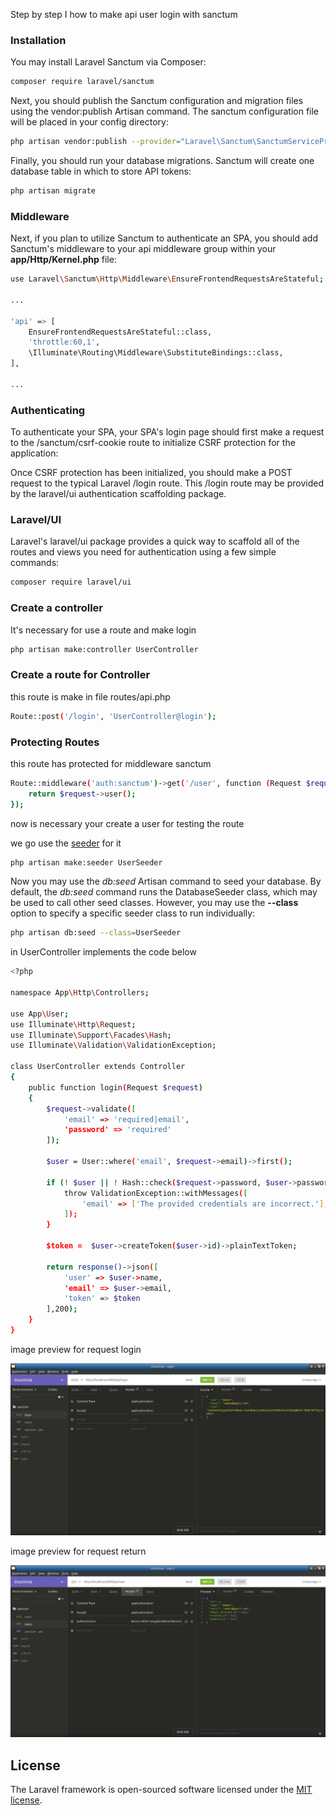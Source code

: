 Step by step I how to make api user login with sanctum
### Installation
You may install Laravel Sanctum via Composer:
```bash
composer require laravel/sanctum
```

Next, you should publish the Sanctum configuration and migration files using the vendor:publish Artisan command. The sanctum configuration file will be placed in your config directory:

```bash
php artisan vendor:publish --provider="Laravel\Sanctum\SanctumServiceProvider"

```

Finally, you should run your database migrations. Sanctum will create one database table in which to store API tokens:

```bash
php artisan migrate
```
### Middleware
Next, if you plan to utilize Sanctum to authenticate an SPA, you should add Sanctum's middleware to your api middleware group within your **app/Http/Kernel.php** file:
```bash
use Laravel\Sanctum\Http\Middleware\EnsureFrontendRequestsAreStateful;

...

'api' => [
    EnsureFrontendRequestsAreStateful::class,
    'throttle:60,1',
    \Illuminate\Routing\Middleware\SubstituteBindings::class,
],

...
```

### Authenticating

To authenticate your SPA, your SPA's login page should first make a request to the /sanctum/csrf-cookie route to initialize CSRF protection for the application:  

Once CSRF protection has been initialized, you should make a POST request to the typical Laravel /login route. This /login route may be provided by the laravel/ui authentication scaffolding package.

### Laravel/UI

Laravel's laravel/ui package provides a quick way to scaffold all of the routes and views you need for authentication using a few simple commands:

```bash
composer require laravel/ui

```

### Create a controller

It's necessary for use a route and make login
```bash
php artisan make:controller UserController
```

### Create a route for Controller

this route is make in file routes/api.php
```bash
Route::post('/login', 'UserController@login');
```

### Protecting Routes

this route has protected for middleware sanctum

```bash
Route::middleware('auth:sanctum')->get('/user', function (Request $request) {
    return $request->user();
});
```

now is necessary your create a user for testing the route

we go use the [seeder](https://laravel.com/docs/7.x/seeding#writing-seeders) for it

```bash
php artisan make:seeder UserSeeder
```


Now you may use the *db:seed* Artisan command to seed your database. By default, the *db:seed* command runs the DatabaseSeeder class, which may be used to call other seed classes. However, you may use the **--class** option to specify a specific seeder class to run individually:
```bash
php artisan db:seed --class=UserSeeder
```

in UserController implements the code below

```bash
<?php

namespace App\Http\Controllers;

use App\User;
use Illuminate\Http\Request;
use Illuminate\Support\Facades\Hash;
use Illuminate\Validation\ValidationException;

class UserController extends Controller
{
    public function login(Request $request)
    {
        $request->validate([
            'email' => 'required|email',
            'password' => 'required'
        ]);

        $user = User::where('email', $request->email)->first();

        if (! $user || ! Hash::check($request->password, $user->password)) {
            throw ValidationException::withMessages([
                'email' => ['The provided credentials are incorrect.'],
            ]);
        }

        $token =  $user->createToken($user->id)->plainTextToken;

        return response()->json([
            'user' => $user->name,
            'email' => $user->email,
            'token' => $token
        ],200);
    }
}
```
image preview for request login

![login](public/img/login.png)

image preview for request return

![login](public/img/users.png)

## License

The Laravel framework is open-sourced software licensed under the [MIT license](https://opensource.org/licenses/MIT).

